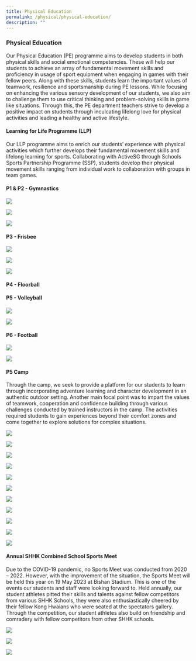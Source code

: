 ```yaml
---
title: Physical Education
permalink: /physical/physical-education/
description: ""
---
```

### Physical Education

Our Physical Education (PE) programme aims to develop students in both physical skills and social emotional competencies. These will help our students to achieve an array of fundamental movement skills and proficiency in usage of sport equipment when engaging in games with their fellow peers. Along with these skills, students learn the important values of teamwork, resilience and sportsmanship during PE lessons.
While focusing on enhancing the various sensory development of our students, we also aim to challenge them to use critical thinking and problem-solving skills in game like situations. Through this, the PE department teachers strive to develop a positive impact on students through inculcating lifelong love for physical activities and leading a healthy and active lifestyle.

#### Learning for Life Programme (LLP)

Our LLP programme aims to enrich our students’ experience with physical activities which further develops their fundamental movement skills and lifelong learning for sports. Collaborating with ActiveSG through Schools Sports Partnership Programme (SSP), students develop their physical movement skills ranging from individual work to collaboration with groups in team games.

#### P1 & P2 - Gymnastics
![](/images/School%20Sports%20Partnership%20-%20Gym%201.jpg)

![](/images/School%20Sports%20Partnership%20-%20Gym%202.jpg)

![](/images/School%20Sports%20Partnership%20-%20Gym%203.jpg)

#### P3 - Frisbee

![](/images/School%20Sports%20Partnership%20-%20Frisbee%201.jpg)

![](/images/School%20Sports%20Partnership%20-%20Frisbee%202.jpg)

![](/images/School%20Sports%20Partnership%20-%20Frisbee%203.jpg)

#### P4 - Floorball

#### P5 - Volleyball

![](/images/School%20Sports%20Partnership%20-%20Volleyball%201.jpg)

![](/images/School%20Sports%20Partnership%20-%20Volleyball%202.jpg)

#### P6 - Football

![](/images/School%20Sports%20Partnership%20-%20Football%201.jpg)

![](/images/School%20Sports%20Partnership%20-%20Football%202.jpg)

#### P5 Camp

Through the camp, we seek to provide a platform for our students to learn through incorporating adventure learning and character development in an authentic outdoor setting. Another main focal point was to impart the values of teamwork, cooperation and confidence building through various challenges conducted by trained instructors in the camp. The activities required students to gain experiences beyond their comfort zones and come together to explore solutions for complex situations.

![](/images/P5%20Adventure%20Camp%201.jpg)

![](/images/P5%20Adventure%20Camp%202.jpg)

![](/images/P5%20Adventure%20Camp%203.jpg)

![](/images/P5%20Adventure%20Camp%205.jpg)

![](/images/P5%20Adventure%20Camp%206.jpg)

![](/images/P5%20Adventure%20Camp%207.jpg)

![](/images/P5%20Adventure%20Camp%208.jpg)

![](/images/P5%20Adventure%20Camp%209.jpg)

![](/images/P5%20Adventure%20Camp%2010.jpg)

![](/images/P5%20Adventure%20Camp%2011.jpg)

![](/images/P5%20Adventure%20Camp%2012.jpg)

#### Annual SHHK Combined School Sports Meet

Due to the COVID-19 pandemic, no Sports Meet was conducted from 2020 – 2022. However, with the improvement of the situation, the Sports Meet will be held this year on 19 May 2023 at Bishan Stadium.
This is one of the events our students and staff were looking forward to. Held annually, our student athletes pitted their skills and talents against fellow competitors from various SHHK Schools, they were also enthusiastically cheered by their fellow Kong Hwaians who were seated at the spectators gallery. Through the competition, our student athletes also build on friendship and comradery with fellow competitors from other SHHK schools.
 
![](/images/SHHK%20Combined%20Sports%20Meet%201.jpg)

![](/images/SHHK%20Combined%20Sports%20Meet%202.jpg)

![](/images/SHHK%20Combined%20Sports%20Meet%203.jpg)